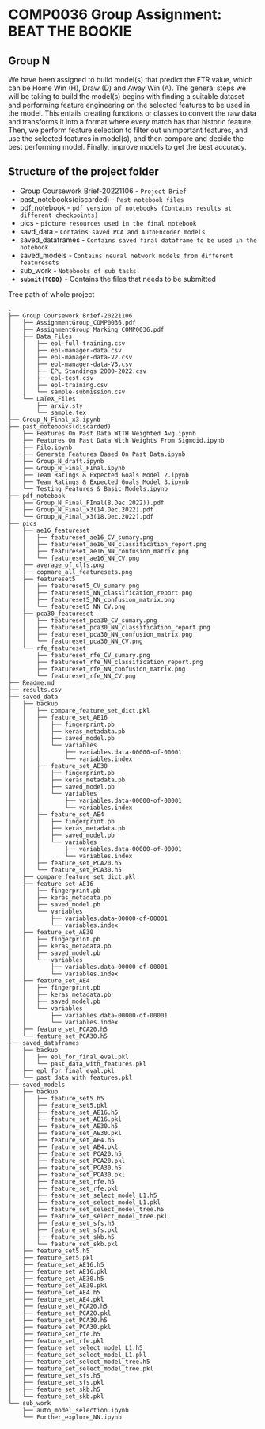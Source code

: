 # COMP0036 Group Assignment: BEAT THE BOOKIE
## Group N
We have been assigned to build model(s) that predict the FTR value, which can be Home Win (H), Draw (D) and Away Win (A). The general steps we will be taking to build the model(s) begins with finding a suitable dataset and performing feature engineering on the selected features to be used in the model. This entails creating functions or classes to convert the raw data and transforms it into a format where every match has that historic feature. Then, we perform feature selection to filter out unimportant features, and use the selected features in model(s), and then compare and decide the best performing model. Finally, improve models to get the best accuracy.

## Structure of the project folder
- Group Coursework Brief-20221106 - `Project Brief`
- past_notebooks(discarded) - `Past notebook files`
- pdf_notebook - `pdf version of notebooks (Contains results at different checkpoints)`
- pics - `picture resources used in the final notebook`
- savd_data - `Contains saved PCA and AutoEncoder models`
- saved_dataframes - `Contains saved final dataframe to be used in the notebook`
- saved_models - `Contains neural network models from different featuresets`
- sub_work - `Notebooks of sub tasks.`
- __`submit(TODO)`__ - Contains the files that needs to be submitted 

Tree path of whole project
```
.
├── Group Coursework Brief-20221106
│   ├── AssignmentGroup_COMP0036.pdf
│   ├── AssignmentGroup_Marking_COMP0036.pdf
│   ├── Data_Files
│   │   ├── epl-full-training.csv
│   │   ├── epl-manager-data.csv
│   │   ├── epl-manager-data-V2.csv
│   │   ├── epl-manager-data-V3.csv
│   │   ├── EPL Standings 2000-2022.csv
│   │   ├── epl-test.csv
│   │   ├── epl-training.csv
│   │   └── sample-submission.csv
│   └── LaTeX_Files
│       ├── arxiv.sty
│       └── sample.tex
├── Group_N_Final_x3.ipynb
├── past_notebooks(discarded)
│   ├── Features On Past Data WITH Weighted Avg.ipynb
│   ├── Features On Past Data With Weights From Sigmoid.ipynb
│   ├── Filo.ipynb
│   ├── Generate Features Based On Past Data.ipynb
│   ├── Group_N_draft.ipynb
│   ├── Group_N_Final_FInal.ipynb
│   ├── Team Ratings & Expected Goals Model 2.ipynb
│   ├── Team Ratings & Expected Goals Model 3.ipynb
│   └── Testing Features & Basic Models.ipynb
├── pdf_notebook
│   ├── Group_N_Final_FInal(8.Dec.2022)).pdf
│   ├── Group_N_Final_x3(14.Dec.2022).pdf
│   └── Group_N_Final_x3(18.Dec.2022).pdf
├── pics
│   ├── ae16_featureset
│   │   ├── featureset_ae16_CV_sumary.png
│   │   ├── featureset_ae16_NN_classification_report.png
│   │   ├── featureset_ae16_NN_confusion_matrix.png
│   │   └── featureset_ae16_NN_CV.png
│   ├── average_of_clfs.png
│   ├── copmare_all_featuresets.png
│   ├── featureset5
│   │   ├── featureset5_CV_sumary.png
│   │   ├── featureset5_NN_classification_report.png
│   │   ├── featureset5_NN_confusion_matrix.png
│   │   └── featureset5_NN_CV.png
│   ├── pca30_featureset
│   │   ├── featureset_pca30_CV_sumary.png
│   │   ├── featureset_pca30_NN_classification_report.png
│   │   ├── featureset_pca30_NN_confusion_matrix.png
│   │   └── featureset_pca30_NN_CV.png
│   └── rfe_featureset
│       ├── featureset_rfe_CV_sumary.png
│       ├── featureset_rfe_NN_classification_report.png
│       ├── featureset_rfe_NN_confusion_matrix.png
│       └── featureset_rfe_NN_CV.png
├── Readme.md
├── results.csv
├── saved_data
│   ├── backup
│   │   ├── compare_feature_set_dict.pkl
│   │   ├── feature_set_AE16
│   │   │   ├── fingerprint.pb
│   │   │   ├── keras_metadata.pb
│   │   │   ├── saved_model.pb
│   │   │   └── variables
│   │   │       ├── variables.data-00000-of-00001
│   │   │       └── variables.index
│   │   ├── feature_set_AE30
│   │   │   ├── fingerprint.pb
│   │   │   ├── keras_metadata.pb
│   │   │   ├── saved_model.pb
│   │   │   └── variables
│   │   │       ├── variables.data-00000-of-00001
│   │   │       └── variables.index
│   │   ├── feature_set_AE4
│   │   │   ├── fingerprint.pb
│   │   │   ├── keras_metadata.pb
│   │   │   ├── saved_model.pb
│   │   │   └── variables
│   │   │       ├── variables.data-00000-of-00001
│   │   │       └── variables.index
│   │   ├── feature_set_PCA20.h5
│   │   └── feature_set_PCA30.h5
│   ├── compare_feature_set_dict.pkl
│   ├── feature_set_AE16
│   │   ├── fingerprint.pb
│   │   ├── keras_metadata.pb
│   │   ├── saved_model.pb
│   │   └── variables
│   │       ├── variables.data-00000-of-00001
│   │       └── variables.index
│   ├── feature_set_AE30
│   │   ├── fingerprint.pb
│   │   ├── keras_metadata.pb
│   │   ├── saved_model.pb
│   │   └── variables
│   │       ├── variables.data-00000-of-00001
│   │       └── variables.index
│   ├── feature_set_AE4
│   │   ├── fingerprint.pb
│   │   ├── keras_metadata.pb
│   │   ├── saved_model.pb
│   │   └── variables
│   │       ├── variables.data-00000-of-00001
│   │       └── variables.index
│   ├── feature_set_PCA20.h5
│   └── feature_set_PCA30.h5
├── saved_dataframes
│   ├── backup
│   │   ├── epl_for_final_eval.pkl
│   │   └── past_data_with_features.pkl
│   ├── epl_for_final_eval.pkl
│   └── past_data_with_features.pkl
├── saved_models
│   ├── backup
│   │   ├── feature_set5.h5
│   │   ├── feature_set5.pkl
│   │   ├── feature_set_AE16.h5
│   │   ├── feature_set_AE16.pkl
│   │   ├── feature_set_AE30.h5
│   │   ├── feature_set_AE30.pkl
│   │   ├── feature_set_AE4.h5
│   │   ├── feature_set_AE4.pkl
│   │   ├── feature_set_PCA20.h5
│   │   ├── feature_set_PCA20.pkl
│   │   ├── feature_set_PCA30.h5
│   │   ├── feature_set_PCA30.pkl
│   │   ├── feature_set_rfe.h5
│   │   ├── feature_set_rfe.pkl
│   │   ├── feature_set_select_model_L1.h5
│   │   ├── feature_set_select_model_L1.pkl
│   │   ├── feature_set_select_model_tree.h5
│   │   ├── feature_set_select_model_tree.pkl
│   │   ├── feature_set_sfs.h5
│   │   ├── feature_set_sfs.pkl
│   │   ├── feature_set_skb.h5
│   │   └── feature_set_skb.pkl
│   ├── feature_set5.h5
│   ├── feature_set5.pkl
│   ├── feature_set_AE16.h5
│   ├── feature_set_AE16.pkl
│   ├── feature_set_AE30.h5
│   ├── feature_set_AE30.pkl
│   ├── feature_set_AE4.h5
│   ├── feature_set_AE4.pkl
│   ├── feature_set_PCA20.h5
│   ├── feature_set_PCA20.pkl
│   ├── feature_set_PCA30.h5
│   ├── feature_set_PCA30.pkl
│   ├── feature_set_rfe.h5
│   ├── feature_set_rfe.pkl
│   ├── feature_set_select_model_L1.h5
│   ├── feature_set_select_model_L1.pkl
│   ├── feature_set_select_model_tree.h5
│   ├── feature_set_select_model_tree.pkl
│   ├── feature_set_sfs.h5
│   ├── feature_set_sfs.pkl
│   ├── feature_set_skb.h5
│   └── feature_set_skb.pkl
└── sub_work
    ├── auto_model_selection.ipynb
    └── Further_explore_NN.ipynb
```